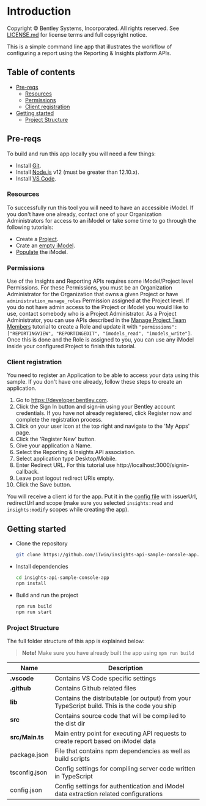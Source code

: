 # Introduction

Copyright © Bentley Systems, Incorporated. All rights reserved. See 
[LICENSE.md](./LICENSE.md) for license terms and full copyright notice.

This is a simple command line app that illustrates the workflow of configuring a report
using the Reporting & Insights platform APIs.

## Table of contents

- [Pre-reqs](#pre-reqs)
  - [Resources](#resources)
  - [Permissions](#permissions)
  - [Client registration](#client-registration)
- [Getting started](#getting-started)
  - [Project Structure](#project-structure)

## Pre-reqs

To build and run this app locally you will need a few things:

- Install [Git](https://git-scm.com/).
- Install [Node.js](https://nodejs.org/en/) v12 (must be greater than 12.10.x).
- Install [VS Code](https://code.visualstudio.com/).

### Resources

To successfully run this tool you will need to have an accessible iModel. If you don't
have one already, contact one of your Organization Administrators for access to an
iModel or take some time to go through the following tutorials:

- Create a [Project](https://developer.bentley.com/tutorials/create-and-query-projects-guide).
- Crate an [empty iModel](https://developer.bentley.com/tutorials/create-empty-imodel/).
- [Populate](https://developer.bentley.com/tutorials/synchronization-tutorial/) the iModel.

### Permissions

Use of the Insights and Reporting APIs requires some iModel/Project level Permissions.
For these Permissions, you must be an Organization Administrator for the Organization
that owns a given Project or have `administration_manage_roles` Permission assigned at
the Project level. If you do not have admin access to the Project or iModel you would
like to use, contact somebody who is a Project Administrator. As a Project Administrator,
you can use APIs described in the [Manage Project Team Members](https://developer.bentley.com/tutorials/manage-project-team-members-guide/)
tutorial to create a Role and update it with `"permissions": ["REPORTINGVIEW", "REPORTINGEDIT", "imodels_read", "imodels_write"]`.
Once this is done and the Role is assigned to you, you can use any iModel inside your
configured Project to finish this tutorial.

### Client registration

You need to register an Application to be able to access your data using this sample.
If you don't have one already, follow these steps to create an application.

1.  Go to https://developer.bentley.com.
2.  Click the Sign In button and sign-in using your Bentley account credentials.
    If you have not already registered, click Register now and complete the registration process.
3.  Click on your user icon at the top right and navigate to the 'My Apps' page.
4.  Click the 'Register New' button.
5.  Give your application a Name.
6.  Select the Reporting & Insights API association.
7.  Select application type Desktop/Mobile.
8.  Enter Redirect URL.
    For this tutorial use http://localhost:3000/signin-callback.
9.  Leave post logout redirect URIs empty.
10. Click the Save button.

You will receive a client id for the app. Put it in the [config file](src/config.json)
with issuerUrl, redirectUrl and scope (make sure you selected `insights:read` and
`insights:modify` scopes while creating the app).

## Getting started

- Clone the repository

  ```sh
  git clone https://github.com/iTwin/insights-api-sample-console-app.git
  ```

- Install dependencies

  ```sh
  cd insights-api-sample-console-app
  npm install
  ```

- Build and run the project

  ```sh
  npm run build
  npm run start
  ```

### Project Structure

The full folder structure of this app is explained below:

> **Note!** Make sure you have already built the app using `npm run build`

| Name                     | Description                                                                                  |
| ------------------------ | ---------------------------------------------------------------------------------------------|
| **.vscode**              | Contains VS Code specific settings                                                           |
| **.github**              | Contains Github related files                                                                |
| **lib**                  | Contains the distributable (or output) from your TypeScript build. This is the code you ship |
| **src**                  | Contains source code that will be compiled to the dist dir                                   |
| **src/Main.ts**          | Main entry point for executing API requests to create report based on iModel data            |
| package.json             | File that contains npm dependencies as well as build scripts                                 |
| tsconfig.json            | Config settings for compiling server code written in TypeScript                              |
| config.json              | Config settings for authentication and iModel data extraction related configurations         |

